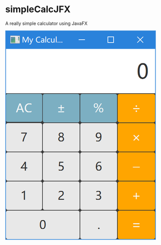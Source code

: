 # simpleCalcJFX

A really simple calculator using JavaFX

![calc image](https://github.com/Freedempire/simpleCalcJFX/blob/master/img/calc%20image.png)

